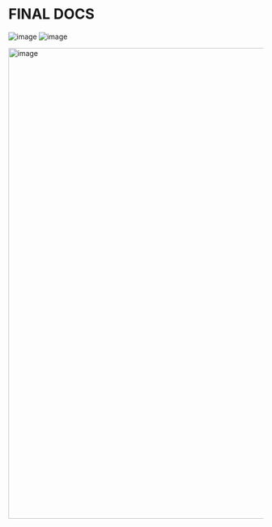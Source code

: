 # FINAL DOCS
![image](https://user-images.githubusercontent.com/73149111/205777500-91e03f22-e6f9-4fe6-951e-9ae2017d2c78.png)
![image](https://user-images.githubusercontent.com/73149111/205777625-167fae22-c1e4-4935-8b8a-1a461eda66c4.png)





<img width="929" alt="image" src="https://user-images.githubusercontent.com/73149111/205677035-0abb8edf-de28-4873-ac6f-99628973099c.png">
